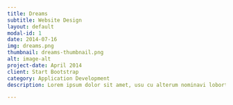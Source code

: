```yaml
---
title: Dreams
subtitle: Website Design
layout: default
modal-id: 1
date: 2014-07-16
img: dreams.png
thumbnail: dreams-thumbnail.png
alt: image-alt
project-date: April 2014
client: Start Bootstrap
category: Application Development
description: Lorem ipsum dolor sit amet, usu cu alterum nominavi lobortis. At duo novum diceret. Tantas apeirian vix et, usu sanctus postulant inciderint ut, populo diceret necessitatibus in vim. Cu eum dicam feugiat noluisse.

---
```


